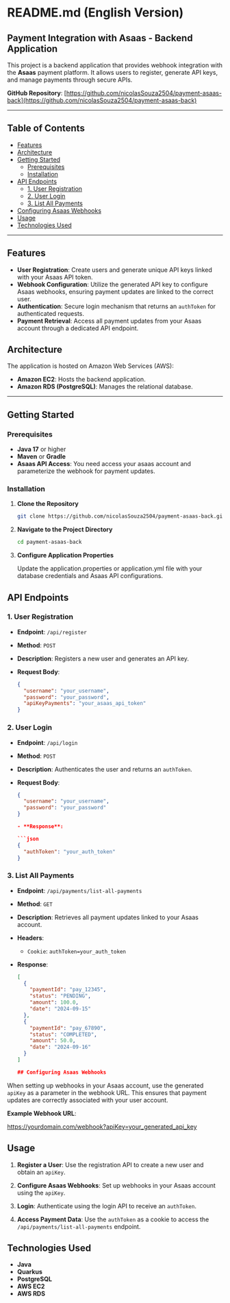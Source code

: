 # README.md (English Version)

## Payment Integration with Asaas - Backend Application

This project is a backend application that provides webhook integration with the **Asaas** payment platform. It allows users to register, generate API keys, and manage payments through secure APIs.

**GitHub Repository**: [https://github.com/nicolasSouza2504/payment-asaas-back](https://github.com/nicolasSouza2504/payment-asaas-back)

---

## Table of Contents

- [Features](#features)
- [Architecture](#architecture)
- [Getting Started](#getting-started)
  - [Prerequisites](#prerequisites)
  - [Installation](#installation)
- [API Endpoints](#api-endpoints)
  - [1. User Registration](#1-user-registration)
  - [2. User Login](#2-user-login)
  - [3. List All Payments](#3-list-all-payments)
- [Configuring Asaas Webhooks](#configuring-asaas-webhooks)
- [Usage](#usage)
- [Technologies Used](#technologies-used)

---

## Features

- **User Registration**: Create users and generate unique API keys linked with your Asaas API token.
- **Webhook Configuration**: Utilize the generated API key to configure Asaas webhooks, ensuring payment updates are linked to the correct user.
- **Authentication**: Secure login mechanism that returns an `authToken` for authenticated requests.
- **Payment Retrieval**: Access all payment updates from your Asaas account through a dedicated API endpoint.

## Architecture

The application is hosted on Amazon Web Services (AWS):

- **Amazon EC2**: Hosts the backend application.
- **Amazon RDS (PostgreSQL)**: Manages the relational database.

---

## Getting Started

### Prerequisites

- **Java 17** or higher
- **Maven** or **Gradle**
- **Asaas API Access**: You need access your asaas account and parameterize the webhook for payment updates.

### Installation

1. **Clone the Repository**

   ```bash
   git clone https://github.com/nicolasSouza2504/payment-asaas-back.git


2. **Navigate to the Project Directory**

   ```bash
   cd payment-asaas-back

3. **Configure Application Properties**

   Update the application.properties or application.yml file with your database credentials and Asaas API configurations.

## API Endpoints

### 1. User Registration

- **Endpoint**: `/api/register`
- **Method**: `POST`
- **Description**: Registers a new user and generates an API key.
- **Request Body**:

  ```json
  {
    "username": "your_username",
    "password": "your_password",
    "apiKeyPayments": "your_asaas_api_token"
  }

### 2. User Login

- **Endpoint**: `/api/login`
- **Method**: `POST`
- **Description**: Authenticates the user and returns an `authToken`.
- **Request Body**:

  ```json
  {
    "username": "your_username",
    "password": "your_password"
  }

  - **Response**:

  ```json
  {
    "authToken": "your_auth_token"
  }


### 3. List All Payments

- **Endpoint**: `/api/payments/list-all-payments`
- **Method**: `GET`
- **Description**: Retrieves all payment updates linked to your Asaas account.
- **Headers**:

  - `Cookie`: `authToken=your_auth_token`

- **Response**:

  ```json
  [
    {
      "paymentId": "pay_12345",
      "status": "PENDING",
      "amount": 100.0,
      "date": "2024-09-15"
    },
    {
      "paymentId": "pay_67890",
      "status": "COMPLETED",
      "amount": 50.0,
      "date": "2024-09-16"
    }
  ]

  ## Configuring Asaas Webhooks

When setting up webhooks in your Asaas account, use the generated `apiKey` as a parameter in the webhook URL. This ensures that payment updates are correctly associated with your user account.

**Example Webhook URL**:

https://yourdomain.com/webhook?apiKey=your_generated_api_key

## Usage

1. **Register a User**: Use the registration API to create a new user and obtain an `apiKey`.

2. **Configure Asaas Webhooks**: Set up webhooks in your Asaas account using the `apiKey`.

3. **Login**: Authenticate using the login API to receive an `authToken`.

4. **Access Payment Data**: Use the `authToken` as a cookie to access the `/api/payments/list-all-payments` endpoint.

## Technologies Used

- **Java**
- **Quarkus**
- **PostgreSQL**
- **AWS EC2**
- **AWS RDS**

